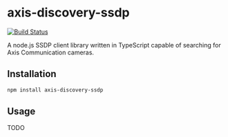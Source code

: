 # axis-discovery-ssdp

[![Build Status](https://travis-ci.org/FantasticFiasco/axis-discovery-ssdp.svg?branch=master)](https://travis-ci.org/FantasticFiasco/axis-discovery-ssdp)

A node.js SSDP client library written in TypeScript capable of searching for Axis Communication cameras.

## Installation

```sh
npm install axis-discovery-ssdp
```

## Usage

TODO